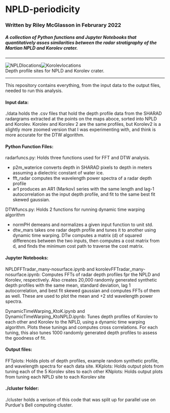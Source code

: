 # NPLD-periodicity

### Written by Riley McGlasson in Februrary 2022

##### A collection of Python functions and Jupyter Notebooks that quantitatively asses similarities between the radar stratigraphy of the Martian NPLD and Korolev crater.

---

![NPLDlocations](https://user-images.githubusercontent.com/34108989/156832352-bbfc1187-7a5d-40b7-8892-044fdcb08997.png)![Korolevlocations](https://user-images.githubusercontent.com/34108989/156836781-d7c40b29-2bc3-4161-8865-e8c086517cbc.png)  
Depth profile sites for NPLD and Korolev crater.

---

This repository contains everything, from the input data to the output files, needed to run this analysis.

#### Input data:
./data holds the .csv files that hold the depth profile data from the SHARAD radargrams extracted at the points on the maps aboce, sorted into NPLD and Korolev. Korolev and Korolev 2 are the same profiles, but Korolev2 is a slightly more zoomed version that I was experimenting with, and think is more accurate for the DTW algorithm.

#### Python Function Files:
radarfuncs.py: Holds three functions used for FFT and DTW analysis. 
- p2m_waterice converts depth in SHARAD pixels to depth in meters assuming a dielectric constant of water ice.
- fft_radar computes the wavelength power spectra of a radar depth profile
- ar1 produces an AR1 (Markov) series with the same length and lag-1 autocorrelation as the input depth profile, and fit to the same best fit skewed gaussian.

DTWfuncs.py: Holds 2 functions for running dynamic time warping algorithm
- normPH demeans and normalizes a given input function to unit std.
- dtw_mars takes one radar depth profile and tunes it to another using dynamic time warping. DTw computes a matrix (d) of squared differences between the two inputs, then computes a cost matrix from d, and finds the minimum cost path to traverse the cost matrix.

#### Jupyter Notebooks:
NPLDFFTradar_many-nosurface.ipynb and korolevFFTradar_many-nosurface.ipynb: Computes FFTs of radar depth profiles fpr the NPLD and Korolev, respectively. Also creates 20,000 randomly generated synthetic depth profiles with the same mean, standard deviation, lag 1 autocorrelation, and best fit skewed gaussian and computes FFTs of them as well. These are used to plot the mean and +2 std wavelength power spectra.  

DynamicTimeWarping_KtoK.ipynb and DynamicTimeWarping_KtoNPLD.ipynb: Tunes depth profiles of Korolev to each other and Korolev to the NPLD, using a dynamic time warping algorithm. Plots these tunings and computes cross correlations. For each tuning, this also tunes 1000 randomly generated depth profiles to assess the goodness of fit.

#### Output files:
FFTplots: Holds plots of depth profiles, example random synthetic profile, and wavelength spectra for each data site.
KKplots: Holds output plots from tuning each of the 5 Korolev sites to each other
KNplots: Holds output plots from tuning each NPLD site to each Korolev site

#### ./cluster folder:
./cluster holds a verison of this code that was split up for parallel use on Purdue's Bell computing cluster.
